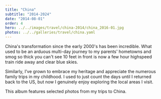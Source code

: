 ```yaml
---
title: "China"
subtitle: "2014-2024"
date: "2014-08-01"
order: 4
hero: ../../images/travel/china-2014/china_2016-01.jpg
photos: ../../galleries/travel/china.yaml
---
```


China's transformation since the early 2000's has been incredible. What used to be an arduous multi-day journey to my parents' hometowns and smog so thick you can't see 10 feet in front is now a few hour highspeed train ride away and clear blue skies.

Similarly, I’ve grown to embrace my heritage and appreciate the numerous family trips in my childhood. I used to just count the days until I returned back to the US, but now I genuinely enjoy exploring the local areas I visit.

This album features selected photos from my trips to China.
